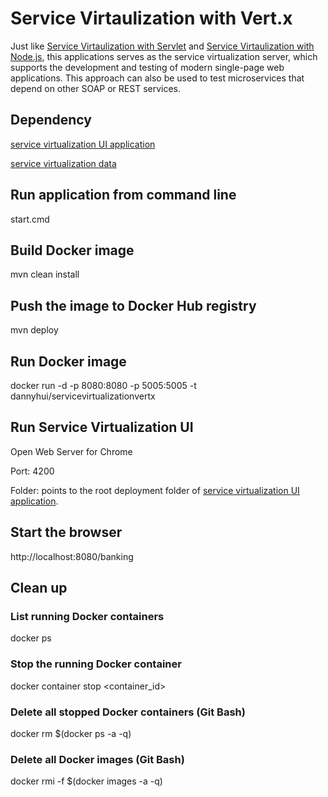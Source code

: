 # Service Virtaulization with Vert.x

Just like [Service Virtaulization with Servlet](https://github.com/dhui808/service-virtualization-servlet) and 
[Service Virtaulization with Node.js](https://github.com/dhui808/service-virtualization-nodejs), this applications serves as the
service virtualization server, which supports the development and testing of modern single-page web applications. This approach can 
also be used to test microservices that depend on other SOAP or REST services. 

## Dependency

[service virtualization UI application](https://github.com/dhui808/service-virtualization-ui)

[service virtualization data](https://github.com/dhui808/service-virtualization-data)

## Run application from command line

start.cmd

## Build Docker image

mvn clean install

## Push the image to Docker Hub registry

mvn deploy

## Run Docker image

docker run -d -p 8080:8080 -p 5005:5005 -t dannyhui/servicevirtualizationvertx

## Run Service Virtualization UI

Open Web Server for Chrome

Port: 4200

Folder: points to the root deployment folder of [service virtualization UI application](https://github.com/dhui808/service-virtualization-ui).

## Start the browser

http://localhost:8080/banking


## Clean up

### List running Docker containers

docker ps

### Stop the running Docker container
docker container stop <container_id> 

### Delete all stopped Docker containers  (Git Bash)

docker rm $(docker ps -a -q)

### Delete all Docker images  (Git Bash)
 
docker rmi -f $(docker images -a -q)

